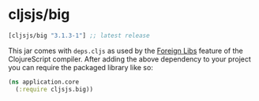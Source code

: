 # cljsjs/big

[](dependency)
```clojure
[cljsjs/big "3.1.3-1"] ;; latest release
```
[](/dependency)

This jar comes with `deps.cljs` as used by the [Foreign Libs][flibs] feature
of the ClojureScript compiler. After adding the above dependency to your project
you can require the packaged library like so:

```clojure
(ns application.core
  (:require cljsjs.big))
```

[flibs]: https://github.com/clojure/clojurescript/wiki/Packaging-Foreign-Dependencies
